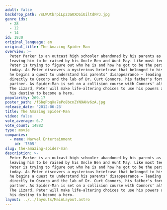```yaml
---
adult: false
backdrop_path: /sLWUtbrpiLp23a0XDSiUiltdFPJ.jpg
genre_ids:
  - 28
  - 12
  - 14
id: 1930
original_language: en
original_title: The Amazing Spider-Man
overview: >-
  Peter Parker is an outcast high schooler abandoned by his parents as a boy,
  leaving him to be raised by his Uncle Ben and Aunt May. Like most teenagers,
  Peter is trying to figure out who he is and how he got to be the person he is
  today. As Peter discovers a mysterious briefcase that belonged to his father,
  he begins a quest to understand his parents' disappearance – leading him
  directly to Oscorp and the lab of Dr. Curt Connors, his father's former
  partner. As Spider-Man is set on a collision course with Connors' alter ego,
  The Lizard, Peter will make life-altering choices to use his powers and shape
  his destiny to become a hero.
popularity: 269.17
poster_path: /fSbqPbqXa7ePo8bcnZYN9AHv6zA.jpg
release_date: '2012-06-23'
title: The Amazing Spider-Man
video: false
vote_average: 6.7
vote_count: 14882
type: movie
companies:
  - name: Marvel Entertainment
    id: '7505'
slug: the-amazing-spider-man
description: >-
  Peter Parker is an outcast high schooler abandoned by his parents as a boy,
  leaving him to be raised by his Uncle Ben and Aunt May. Like most teenagers,
  Peter is trying to figure out who he is and how he got to be the person he is
  today. As Peter discovers a mysterious briefcase that belonged to his father,
  he begins a quest to understand his parents' disappearance – leading him
  directly to Oscorp and the lab of Dr. Curt Connors, his father's former
  partner. As Spider-Man is set on a collision course with Connors' alter ego,
  The Lizard, Peter will make life-altering choices to use his powers and shape
  his destiny to become a hero.
layout: ../../layouts/MainLayout.astro
---
```


